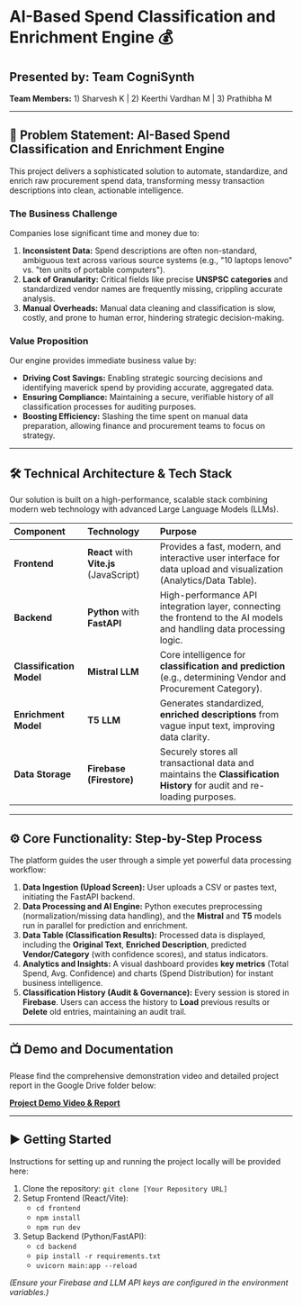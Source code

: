 # AI-Based Spend Classification and Enrichment Engine 💰

## Presented by: Team CogniSynth
**Team Members:** 1) Sharvesh K  |  2) Keerthi Vardhan M  |  3) Prathibha M

---

## 🎯 Problem Statement: AI-Based Spend Classification and Enrichment Engine

This project delivers a sophisticated solution to automate, standardize, and enrich raw procurement spend data, transforming messy transaction descriptions into clean, actionable intelligence.

### The Business Challenge
Companies lose significant time and money due to:

1.  **Inconsistent Data:** Spend descriptions are often non-standard, ambiguous text across various source systems (e.g., "10 laptops lenovo" vs. "ten units of portable computers").
2.  **Lack of Granularity:** Critical fields like precise **UNSPSC categories** and standardized vendor names are frequently missing, crippling accurate analysis.
3.  **Manual Overheads:** Manual data cleaning and classification is slow, costly, and prone to human error, hindering strategic decision-making.

### Value Proposition
Our engine provides immediate business value by:
* **Driving Cost Savings:** Enabling strategic sourcing decisions and identifying maverick spend by providing accurate, aggregated data.
* **Ensuring Compliance:** Maintaining a secure, verifiable history of all classification processes for auditing purposes.
* **Boosting Efficiency:** Slashing the time spent on manual data preparation, allowing finance and procurement teams to focus on strategy.

---

## 🛠️ Technical Architecture & Tech Stack

Our solution is built on a high-performance, scalable stack combining modern web technology with advanced Large Language Models (LLMs).

| Component | Technology | Purpose |
| :--- | :--- | :--- |
| **Frontend** | **React** with **Vite.js** (JavaScript) | Provides a fast, modern, and interactive user interface for data upload and visualization (Analytics/Data Table). |
| **Backend** | **Python** with **FastAPI** | High-performance API integration layer, connecting the frontend to the AI models and handling data processing logic. |
| **Classification Model** | **Mistral LLM** | Core intelligence for **classification and prediction** (e.g., determining Vendor and Procurement Category). |
| **Enrichment Model** | **T5 LLM** | Generates standardized, **enriched descriptions** from vague input text, improving data clarity. |
| **Data Storage** | **Firebase (Firestore)** | Securely stores all transactional data and maintains the **Classification History** for audit and re-loading purposes. |

---

## ⚙️ Core Functionality: Step-by-Step Process

The platform guides the user through a simple yet powerful data processing workflow:

1.  **Data Ingestion (Upload Screen):** User uploads a CSV or pastes text, initiating the FastAPI backend.
2.  **Data Processing and AI Engine:** Python executes preprocessing (normalization/missing data handling), and the **Mistral** and **T5** models run in parallel for prediction and enrichment.
3.  **Data Table (Classification Results):** Processed data is displayed, including the **Original Text**, **Enriched Description**, predicted **Vendor/Category** (with confidence scores), and status indicators.
4.  **Analytics and Insights:** A visual dashboard provides **key metrics** (Total Spend, Avg. Confidence) and charts (Spend Distribution) for instant business intelligence.
5.  **Classification History (Audit & Governance):** Every session is stored in **Firebase**. Users can access the history to **Load** previous results or **Delete** old entries, maintaining an audit trail.

---

## 📺 Demo and Documentation

Please find the comprehensive demonstration video and detailed project report in the Google Drive folder below:

**[Project Demo Video & Report](https://drive.google.com/drive/folders/1p0wkTPUaxhsbzYMX_gcL3PDZm7Oj5-dL?usp=drive_link)**

---

## ▶️ Getting Started

Instructions for setting up and running the project locally will be provided here:

1.  Clone the repository: `git clone [Your Repository URL]`
2.  Setup Frontend (React/Vite):
    * `cd frontend`
    * `npm install`
    * `npm run dev`
3.  Setup Backend (Python/FastAPI):
    * `cd backend`
    * `pip install -r requirements.txt`
    * `uvicorn main:app --reload`
    
*(Ensure your Firebase and LLM API keys are configured in the environment variables.)*
